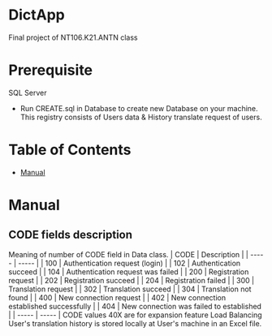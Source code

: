 # DictApp
Final project of NT106.K21.ANTN class

# Prerequisite
SQL Server
- Run CREATE.sql in Database to create new Database on your machine. This registry consists of Users data & History translate request of users.

# Table of Contents
- [Manual](#manual)

# Manual
## CODE fields description
Meaning of number of CODE field in Data class.
| CODE  | Description |
| ----- | -----       |
| 100   | Authentication request (login) |
| 102   | Authentication succeed |
| 104   | Authentication request was failed  |
| 200 | Registration request |
| 202 | Registration succeed |
| 204 | Registration failed |
| 300 | Translation request |
| 302 | Translation succeed |
| 304 | Translation not found |
| 400 | New connection request |
| 402 | New connection established successfully |
| 404 | New connection was failed to established |
| ----- | ----- |
CODE values 40X are for expansion feature Load Balancing
User's translation history is stored locally at User's machine in an Excel file.
